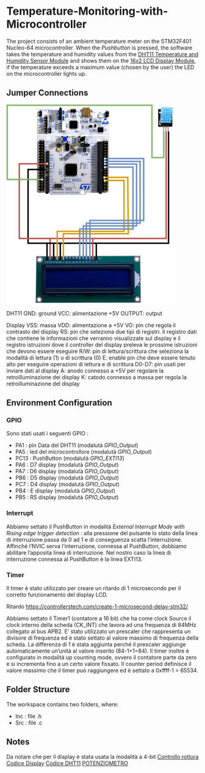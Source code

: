 # Temperature-Monitoring-with-Microcontroller
The project consists of an ambient temperature meter on the STM32F401 Nucleo-64 microcontroller. When the *Pushbutton* is pressed, the software takes the temperature and humidity values from the [DHT11 Temperature and Humidity Sensor Module](https://components101.com/sensors/dht11-temperature-sensor) and shows them on the [16x2 LCD Display Module](https://circuitdigest.com/article/16x2-lcd-display-module-pinout-datasheet), if the temperature exceeds a maximum value (chosen by the user) the LED on the microcontroller lights up.

## Jumper Connections 
![Links](/Links.png)

DHT11
GND: ground
VCC: alimentazione +5V
OUTPUT: output

Display
VSS: massa
VDD: alimentazione a +5V
VO: pin che regola il contrasto del display
RS: pin che seleziona due tipi di registri. Il registro dati che contiene le informazioni che verranno visualizzate sul display e il registro istruzioni dove il controller del display preleva le prossime istruzioni che devono essere eseguire
R/W: pin di lettura/scrittura che seleziona la modalità di lettura (1) o di scrittura (0)
E: enable pin che deve essere tenuto alto per eseguire operazioni di lettura e di scrittura
D0-D7: pin usati per inviare dati al display
A:  anodo connesso a +5V per regolare la retroilluminazione dei display
K:  catodo connesso a massa per regola la retroilluminazione del display



## Environment Configuration
### GPIO
Sono stati usati i seguenti GPIO : 
* PA1 : pin Data del DHT11 (modalutà *GPIO_Output*)
* PA5 : led del microcontrollore (modalutà *GPIO_Output*)
* PC13 : PushButton (modalutà *GPIO_EXTI13*)
* PA6 : D7 display (modalutà *GPIO_Output*)
* PA7 : D6 display (modalutà *GPIO_Output*)
* PB6 : D5 display (modalutà *GPIO_Output*)
* PC7 : D4 display (modalutà *GPIO_Output*)
* PB4 : E display (modalutà *GPIO_Output*)
* PB5 : RS display (modalutà *GPIO_Output*)

### Interrupt
Abbiamo settato il PushButton in modalità *External Interrupt Mode with Rising edge trigger detection* : alla pressione del pulsante lo stato della linea di interruzione passa da 0 ad 1 e di conseguenza scatta l’interruzione.
Affinché l’NVIC serva l’interruzione, connessa al PushButton, dobbiamo abilitare l’apposita linea di interruzione. Nel nostro caso la linea di interruzione connessa al PushButton è la linea EXTI13.

### Timer
Il timer è stato utilizzato per creare un ritardo di 1 microsecondo per il corretto funzionamento del display LCD.

Ritardo https://controllerstech.com/create-1-microsecond-delay-stm32/

Abbiamo settato il Timer1 (contatore a 16 bit) che ha come clock Source il clock interno della scheda (CK_INT) che lavora ad una frequenza di 84MHz collegato al bus APB2.
E’ stato utilizzato un prescaler che rappresenta un divisore di frequenza ed è stato settato al valore massimo di frequenza della scheda. La differenza di 1 è stata aggiunta perché il prescaler aggiunge automaticamente un’unità al valore inserito (84-1+1=84).
Il timer inoltre è configurato in modalità up counting mode, ovvero il contatore parte da zero e si incrementa fino a un certo valore fissato.
Il counter period definisce il valore massimo che il timer può raggiungere ed è settato a 0xffff-1 = 65534.


## Folder Structure
The workspace contains two folders, where:
* Inc : file .h
* Src : file .c

## Notes
Da notare che per il display è stata usata la modalità a 4-bit
[Controllo rottura](https://piratelearner.com/en/bookmarks/how-to-check-whether-16x2-lcd-working-or-not/16/)
[Codice Display](https://controllerstech.com/interface-lcd-16x2-with-stm32-without-i2c/)
[Codice DHT11](https://www.youtube.com/watch?v=09C1dyXvSbg&t=687s)
[POTENZIOMETRO](https://create.arduino.cc/projecthub/agarwalkrishna3009/arduino-diy-potentiometer-value-display-on-lcd-16x2-73df7f)

